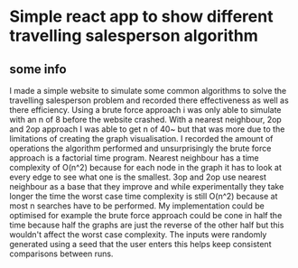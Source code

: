 # Simple react app to show different travelling salesperson algorithm

## some info 
I made a simple website to simulate some common algorithms to solve the travelling salesperson problem and recorded there effectiveness as well as there efficiency. Using a brute force approach i was only able to simulate with an n of 8 before the website crashed. With a nearest neighbour, 2op and 2op approach I was able to get n of 40~ but that was more due to the limitations of creating the graph visualisation. I recorded the amount of operations the algorithm performed and unsurprisingly the brute force approach is a factorial time program. Nearest neighbour has a time complexity of O(n^2) because for each node in the graph it has to look at every edge to see what one is the smallest. 3op and 2op use nearest neighbour as a base that they improve and while experimentally they take longer the time the worst case time complexity is still O(n^2) because at most n searches have to be performed. My implementation could be optimised for example the brute force approach could be cone in half the time because half the graphs are just the reverse of the other half but this wouldn't affect the worst case complexity. The inputs were randomly generated using a seed that the user enters this helps keep consistent comparisons between runs. 